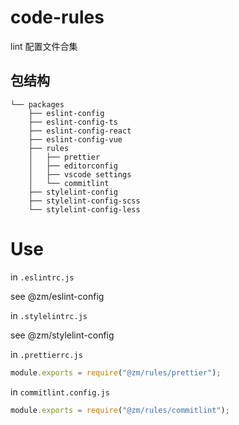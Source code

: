 # code-rules

lint 配置文件合集

## 包结构

```
└── packages
    ├── eslint-config
    ├── eslint-config-ts
    ├── eslint-config-react
    ├── eslint-config-vue
    ├── rules
    │   ├── prettier
    │   ├── editorconfig
    │   ├── vscode settings
    │   └── commitlint
    ├── stylelint-config
    ├── stylelint-config-scss
    └── stylelint-config-less
```

<!-- # 接入

```zsh
// 接入
npx @zm/cli init-lint -f
ga . && gc -nm "接入lint"

// 跑全局
npx eslint src/**/*.{vue,js,jsx,ts,tsx} —fix
npx stylelint src/**/*.{vue,scss,sass,less,css} —fix
``` -->

# Use

in `.eslintrc.js`

see @zm/eslint-config

in `.stylelintrc.js`

see @zm/stylelint-config

in `.prettierrc.js`

```js
module.exports = require("@zm/rules/prettier");
```

in `commitlint.config.js`

```js
module.exports = require("@zm/rules/commitlint");
```
